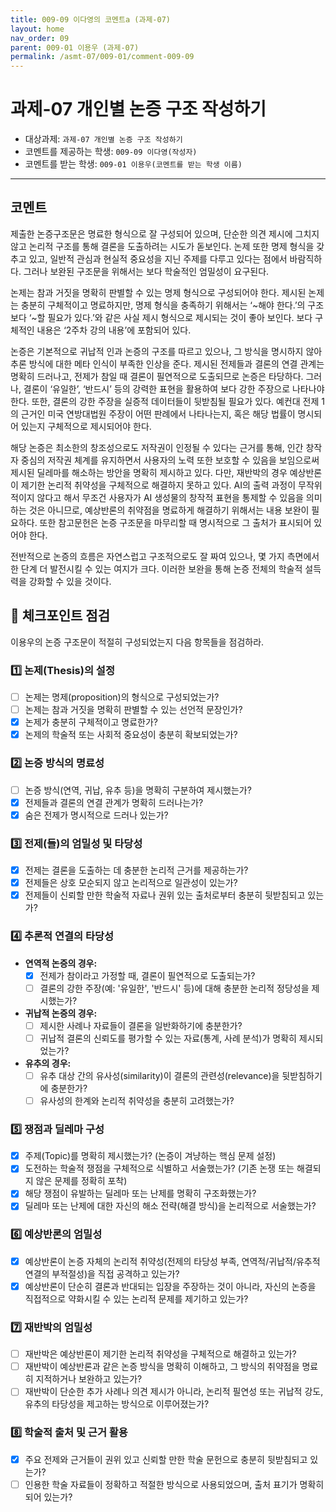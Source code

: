 ```yaml
---
title: 009-09 이다영의 코멘트a (과제-07) 
layout: home
nav_order: 09
parent: 009-01 이용우 (과제-07)
permalink: /asmt-07/009-01/comment-009-09
---
```


# 과제-07 개인별 논증 구조 작성하기

- 대상과제: `과제-07 개인별 논증 구조 작성하기`
- 코멘트를 제공하는 학생: `009-09 이다영(작성자)` 
- 코멘트를 받는 학생: `009-01 이용우(코멘트를 받는 학생 이름)` 

---

## 코멘트

제출한 논증구조문은 명료한 형식으로 잘 구성되어 있으며, 단순한 의견 제시에 그치지 않고 논리적 구조를 통해 결론을 도출하려는 시도가 돋보인다. 논제 또한 명제 형식을 갖추고 있고, 일반적 관심과 현실적 중요성을 지닌 주제를 다루고 있다는 점에서 바람직하다. 그러나 보완된 구조문을 위해서는 보다 학술적인 엄밀성이 요구된다.

논제는 참과 거짓을 명확히 판별할 수 있는 명제 형식으로 구성되어야 한다. 제시된 논제는 충분히 구체적이고 명료하지만, 명제 형식을 충족하기 위해서는 ‘~해야 한다.’의 구조보다 ‘~할 필요가 있다.’와 같은 사실 제시 형식으로 제시되는 것이 좋아 보인다. 보다 구체적인 내용은 ‘2주차 강의 내용’에 포함되어 있다.

논증은 기본적으로 귀납적 인과 논증의 구조를 따르고 있으나, 그 방식을 명시하지 않아 추론 방식에 대한 메타 인식이 부족한 인상을 준다. 제시된 전제들과 결론의 연결 관계는 명확히 드러나고, 전제가 참일 때 결론이 필연적으로 도출되므로 논증은 타당하다. 그러나, 결론이 ‘유일한’, ‘반드시’ 등의 강력한 표현을 활용하여 보다 강한 주장으로 나타나야 한다. 또한, 결론의 강한 주장을 실증적 데이터들이 뒷받침될 필요가 있다. 예컨대 전제 1의 근거인 미국 연방대법원 주장이 어떤 판례에서 나타나는지, 혹은 해당 법률이 명시되어 있는지 구체적으로 제시되어야 한다.

해당 논증은 최소한의 창조성으로도 저작권이 인정될 수 있다는 근거를 통해, 인간 창작자 중심의 저작권 체계를 유지하면서 사용자의 노력 또한 보호할 수 있음을 보임으로써 제시된 딜레마를 해소하는 방안을 명확히 제시하고 있다. 다만, 재반박의 경우 예상반론이 제기한 논리적 취약성을 구체적으로 해결하지 못하고 있다. AI의 출력 과정이 무작위적이지 않다고 해서 무조건 사용자가 AI 생성물의 창작적 표현을 통제할 수 있음을 의미하는 것은 아니므로, 예상반론의 취약점을 명료하게 해결하기 위해서는 내용 보완이 필요하다. 또한 참고문헌은 논증 구조문을 마무리할 때 명시적으로 그 출처가 표시되어 있어야 한다.

전반적으로 논증의 흐름은 자연스럽고 구조적으로도 잘 짜여 있으나, 몇 가지 측면에서 한 단계 더 발전시킬 수 있는 여지가 크다. 이러한 보완을 통해 논증 전체의 학술적 설득력을 강화할 수 있을 것이다.

## 📌 체크포인트 점검

이용우의 논증 구조문이 적절히 구성되었는지 다음 항목들을 점검하라.

### 1️⃣ **논제(Thesis)의 설정**
- [ ] 논제는 명제(proposition)의 형식으로 구성되었는가?
- [ ] 논제는 참과 거짓을 명확히 판별할 수 있는 선언적 문장인가?
- [x] 논제가 충분히 구체적이고 명료한가?
- [x] 논제의 학술적 또는 사회적 중요성이 충분히 확보되었는가?

### 2️⃣ **논증 방식의 명료성**
- [ ] 논증 방식(연역, 귀납, 유추 등)을 명확히 구분하여 제시했는가?
- [x] 전제들과 결론의 연결 관계가 명확히 드러나는가?
- [x] 숨은 전제가 명시적으로 드러나 있는가?

### 3️⃣ **전제(들)의 엄밀성 및 타당성**
- [x] 전제는 결론을 도출하는 데 충분한 논리적 근거를 제공하는가?
- [x] 전제들은 상호 모순되지 않고 논리적으로 일관성이 있는가?
- [x] 전제들이 신뢰할 만한 학술적 자료나 권위 있는 출처로부터 충분히 뒷받침되고 있는가?

### 4️⃣ **추론적 연결의 타당성**
- **연역적 논증의 경우:**
  - [x] 전제가 참이라고 가정할 때, 결론이 필연적으로 도출되는가?
  - [ ] 결론의 강한 주장(예: '유일한', '반드시' 등)에 대해 충분한 논리적 정당성을 제시했는가?

- **귀납적 논증의 경우:**
  - [ ] 제시한 사례나 자료들이 결론을 일반화하기에 충분한가?
  - [ ] 귀납적 결론의 신뢰도를 평가할 수 있는 자료(통계, 사례 분석)가 명확히 제시되었는가?

- **유추의 경우:**
  - [ ] 유추 대상 간의 유사성(similarity)이 결론의 관련성(relevance)을 뒷받침하기에 충분한가?
  - [ ] 유사성의 한계와 논리적 취약성을 충분히 고려했는가?

### 5️⃣ **쟁점과 딜레마 구성**
- [x] 주제(Topic)를 명확히 제시했는가? (논증이 겨냥하는 핵심 문제 설정)
- [x] 도전하는 학술적 쟁점을 구체적으로 식별하고 서술했는가? (기존 논쟁 또는 해결되지 않은 문제를 정확히 포착)
- [x] 해당 쟁점이 유발하는 딜레마 또는 난제를 명확히 구조화했는가?
- [x] 딜레마 또는 난제에 대한 자신의 해소 전략(해결 방식)을 논리적으로 서술했는가?

### 6️⃣ **예상반론의 엄밀성**
- [x] 예상반론이 논증 자체의 논리적 취약성(전제의 타당성 부족, 연역적/귀납적/유추적 연결의 부적절성)을 직접 공격하고 있는가?
- [x] 예상반론이 단순히 결론과 반대되는 입장을 주장하는 것이 아니라, 자신의 논증을 직접적으로 약화시킬 수 있는 논리적 문제를 제기하고 있는가?

### 7️⃣ **재반박의 엄밀성**
- [ ] 재반박은 예상반론이 제기한 논리적 취약성을 구체적으로 해결하고 있는가?
- [ ] 재반박이 예상반론과 같은 논증 방식을 명확히 이해하고, 그 방식의 취약점을 명료히 지적하거나 보완하고 있는가?
- [ ] 재반박이 단순한 추가 사례나 의견 제시가 아니라, 논리적 필연성 또는 귀납적 강도, 유추의 타당성을 제고하는 방식으로 이루어졌는가?

### 8️⃣ **학술적 출처 및 근거 활용**
- [x] 주요 전제와 근거들이 권위 있고 신뢰할 만한 학술 문헌으로 충분히 뒷받침되고 있는가?
- [ ] 인용한 학술 자료들이 정확하고 적절한 방식으로 사용되었으며, 출처 표기가 명확히 되어 있는가?
